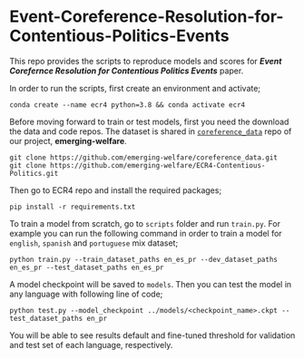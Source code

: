# Event-Coreference-Resolution-for-Contentious-Politics-Events
This repo provides the scripts to reproduce models and scores for ***Event Corefernce Resolution for Contentious Politics Events*** paper.

In order to run the scripts, first create an environment and activate;
```
conda create --name ecr4 python=3.8 && conda activate ecr4
```
Before moving forward to train or test models, first you need the download the data and code repos.
The dataset is shared in [`coreference_data`](https://github.com/emerging-welfare/coreference_data) repo of our project, __emerging-welfare__.
```
git clone https://github.com/emerging-welfare/coreference_data.git
git clone https://github.com/emerging-welfare/ECR4-Contentious-Politics.git
```
Then go to ECR4 repo and install the required packages;
```
pip install -r requirements.txt
```
To train a model from scratch, go to `scripts` folder and run `train.py`. For example you can run the following command in order to train a model for `english`, `spanish` and `portuguese` mix dataset;
```
python train.py --train_dataset_paths en_es_pr --dev_dataset_paths en_es_pr --test_dataset_paths en_es_pr
```
A model checkpoint will be saved to `models`. Then you can test the model in any language with following line of code;
```
python test.py --model_checkpoint ../models/<checkpoint_name>.ckpt --test_dataset_paths en_pr
```
You will be able to see results default and fine-tuned threshold for validation and test set of each language, respectively.